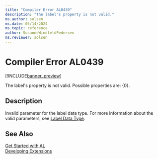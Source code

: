 ```yaml
---
title: "Compiler Error AL0439"
description: "The label's property is not valid."
ms.author: solsen
ms.date: 05/14/2024
ms.topic: reference
author: SusanneWindfeldPedersen
ms.reviewer: solsen
---
```

[//]: # (START>DO_NOT_EDIT)
[//]: # (IMPORTANT:Do not edit any of the content between here and the END>DO_NOT_EDIT.)
[//]: # (Any modifications should be made in the .xml files in the ModernDev repo.)
# Compiler Error AL0439

[!INCLUDE[banner_preview](../includes/banner_preview.md)]

The label's property is not valid. Possible properties are: {0}.


## Description
Invalid parameter for the label data type. For more information about the valid parameters, see [Label Data Type](../methods-auto/label/label-data-type.md).  

[//]: # (IMPORTANT: END>DO_NOT_EDIT)
## See Also  
[Get Started with AL](../devenv-get-started.md)  
[Developing Extensions](../devenv-dev-overview.md)  